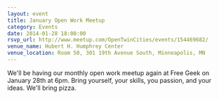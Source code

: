 ```yaml
---
layout: event 
title: January Open Work Meetup
category: Events
date: 2014-01-28 18:00:00
rsvp_url: http://www.meetup.com/OpenTwinCities/events/154469682/
venue_name: Hubert H. Humphrey Center 
venue_location: Room 50, 301 19th Avenue South, Minneapolis, MN 
---
```


We'll be having our monthly open work meetup again at Free Geek on January 28th
at 6pm. Bring yourself, your skills, you passion, and your ideas. We'll bring
pizza.
